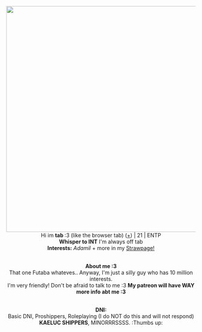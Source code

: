 <p align="center">
    <img width="600" src="https://i.postimg.cc/5yP2QX3j/tumblr-050b8e492b18b20327e9a70b3f2500f7-ebec46d8-540.gif"
        . . . 
<p align="center">
</br>Hi im <b>tab </b> :3 (like the browser tab) (<a href=https://en.pronouns.page/@Adamilcake>+</a>) | 21 | ENTP
<br><b>Whisper to INT</b> I'm always off tab 
<br><b>Interests:</b> <i>Adamil</i> + more in my  <a href=https://alibaba.straw.page/>Strawpage!</a>
<p align="center">
    <br><b>About me :3 </b>
 <br>That one Futaba whateves.. Anyway, I'm just a silly guy who has 10 million interests. <br>I'm very friendly! Don't be afraid to talk to me :3 <b> My patreon will have WAY more info abt me :3 </b>
<p align="center">
    <br><b>DNI:</b>
 <br>Basic DNI, Proshippers, Roleplaying (I do NOT do this and will not respond) <br><b>KAELUC SHIPPERS</b>, MINORRRSSSS. :Thumbs up:
